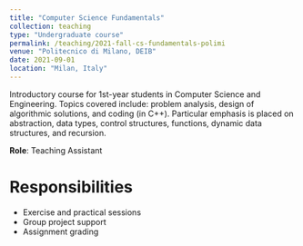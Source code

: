 ```yaml
---
title: "Computer Science Fundamentals"
collection: teaching
type: "Undergraduate course"
permalink: /teaching/2021-fall-cs-fundamentals-polimi
venue: "Politecnico di Milano, DEIB"
date: 2021-09-01
location: "Milan, Italy"
---
```


Introductory course for 1st-year students in Computer Science and Engineering. Topics covered include: problem analysis, design of algorithmic solutions, and coding (in C++). Particular emphasis is placed on abstraction, data types, control structures, functions, dynamic data structures, and recursion.

**Role**: Teaching Assistant

Responsibilities
======
- Exercise and practical sessions
- Group project support
- Assignment grading
